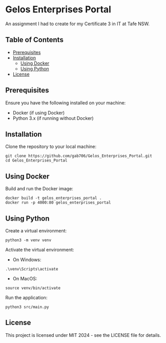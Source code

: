 # Gelos Enterprises Portal

An assignment I had to create for my Certificate 3 in IT at Tafe NSW.

## Table of Contents
- [Prerequisites](#prerequisites)
- [Installation](#installation)
  - [Using Docker](#using-docker)
  - [Using Python](#using-python)
- [License](#license)

## Prerequisites

Ensure you have the following installed on your machine:

- Docker (if using Docker)
- Python 3.x (if running without Docker)

## Installation

Clone the repository to your local machine:

```shell
git clone https://github.com/gab706/Gelos_Enterprises_Portal.git
cd Gelos_Enterprises_Portal
```

## Using Docker

Build and run the Docker image:

```shell
docker build -t gelos_enterprises_portal .
docker run -p 4000:80 gelos_enterprises_portal
```

## Using Python

Create a virtual environment:

```shell
python3 -m venv venv
```

Activate the virtual environment:

- On Windows:
```shell
.\venv\Scripts\activate
```

- On MacOS:
```shell
source venv/bin/activate
```

Run the application:

```shell
python3 src/main.py
```

## License
This project is licensed under MIT 2024 - see the LICENSE file for details.